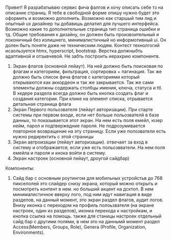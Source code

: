 Привет! Я разрабатываю сервис фича фалгов и хочу описать себе тз на описание страниц. Я тебе в свободной форме опишу нужно будет это оформить и возможно дополнить. Возможно как старшый тим лид и опытный ux дизайнер ты добавишь делатил для лучшего интерфейса. Возможно какие то дополнительные страница тип страница ошибки и тд. Общие требования к дизайну, он должен быть произвоительный и локоничный без излишнего, минималистичный но информотивный ui. Он долен быть поняте даже не техническим людям. Контест технолгогий исаользуется htmx, hyperscript, bootstrap. Верстка должныбть адаптивной и отзывчевой. Не забть построить иерахрию компонентв.

1. Экран флагов (основной лейаут). На ней должно быть поисковая по флагам и категориям, фильтрация, сортировка + пагинация. Так же должно быть список фича флагов с категориями который открываются как аккордеон и так же закрывается. Так же сами элементы должны содержать столбцы имения, ключа, статуса и ttl. В хедере раздела всегда должно быть кнопка создать флаг и создания категории. При клике на элемент списка, отрывается детальная страница флага
2. Экран Первого польозвателя (лейаут авторизации). При старте системы при первом входе, если нет больше польозвателй в базе данных, то показывается этот экран. На нем есть поля емейл, юзер нейм, парол и подтвержедние пароля. Не подрозумивается повторное возвращение на эту страницу. Если уже полозватели есть нужно редиректить с этой страницы
3. Экран автроизации (лейаут авторизации). отвечает за вход в систему и отображается, если уже есть польозвватели. На нем поля емейла и пароля и кнока войти в систему.
4. Экран настроек (основной лейаут, дроугой сайдбар)

Компоненты:

1. Сайд бар с основным роутингом для мобильных устройстьв до 768 пикселолей это слайдер снизу экрана, который можно открыть и посмотреть контент в нем. но больший акцент на дсктоп. В нем минималистичное вверху лого, под ним идут навигация в виде разделов, на данный момент, это экран раздел флагов, аудит логов. Внизу иконка с переходом на профиль полоьзвателя (на экране настроек, один из разделов), иконка перехода к настройкам, и кнопка ссылка на помощь. также для станицы настроек отдельный сайд бар с другими полями, в нем это на даннымй момент раздел Access(Members, Groups, Role), Genera (Profile, Organization, Environments).
